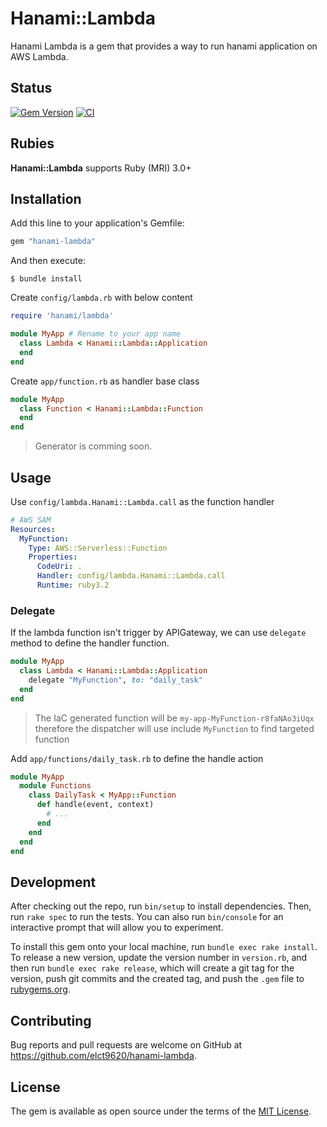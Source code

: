 Hanami::Lambda
===

Hanami Lambda is a gem that provides a way to run hanami application on AWS Lambda.

## Status

[![Gem Version](https://badge.fury.io/rb/hanami-lambda.svg)](https://badge.fury.io/rb/hanami-lambda)
[![CI](https://github.com/elct9620/hanami-lambda/actions/workflows/main.yml/badge.svg)](https://github.com/elct9620/hanami-lambda/actions/workflows/main.yml)

## Rubies

**Hanami::Lambda** supports Ruby (MRI) 3.0+

## Installation

Add this line to your application's Gemfile:

```ruby
gem "hanami-lambda"
```

And then execute:

```
$ bundle install
```

Create `config/lambda.rb` with below content

```ruby
require 'hanami/lambda'

module MyApp # Rename to your app name
  class Lambda < Hanami::Lambda::Application
  end
end
```

Create `app/function.rb` as handler base class

```ruby
module MyApp
  class Function < Hanami::Lambda::Function
  end
end
```

> Generator is comming soon.

## Usage

Use `config/lambda.Hanami::Lambda.call` as the function handler

```yaml
# AWS SAM
Resources:
  MyFunction:
    Type: AWS::Serverless::Function
    Properties:
      CodeUri: .
      Handler: config/lambda.Hanami::Lambda.call
      Runtime: ruby3.2
```

### Delegate

If the lambda function isn't trigger by APIGateway, we can use `delegate` method to define the handler function.

```ruby
module MyApp
  class Lambda < Hanami::Lambda::Application
    delegate "MyFunction", to: "daily_task"
  end
end
```

> The IaC generated function will be `my-app-MyFunction-r8faNAo3iUqx` therefore the dispatcher will use include `MyFunction` to find targeted function

Add `app/functions/daily_task.rb` to define the handle action

```ruby
module MyApp
  module Functions
    class DailyTask < MyApp::Function
      def handle(event, context)
        # ...
      end
    end
  end
end
```

## Development

After checking out the repo, run `bin/setup` to install dependencies. Then, run `rake spec` to run the tests. You can also run `bin/console` for an interactive prompt that will allow you to experiment.

To install this gem onto your local machine, run `bundle exec rake install`. To release a new version, update the version number in `version.rb`, and then run `bundle exec rake release`, which will create a git tag for the version, push git commits and the created tag, and push the `.gem` file to [rubygems.org](https://rubygems.org).

## Contributing

Bug reports and pull requests are welcome on GitHub at https://github.com/elct9620/hanami-lambda.

## License

The gem is available as open source under the terms of the [MIT License](https://opensource.org/licenses/MIT).
